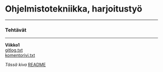 # Ohjelmistotekniikka, harjoitustyö
----
### Tehtävät
----
**Viikko1** </br>
[gitlog.txt](https://github.com/EternalAzure/ot-harjoitustyo/blob/master/laskarit/viikko1/gitlog.txt) </br>
[komentorivi.txt](https://github.com/EternalAzure/ot-harjoitustyo/blob/master/laskarit/viikko1/komentorivi.txt)


_Tässä kiva_
[README](https://github.com/EternalAzure/RTS-Demo-1.0)
